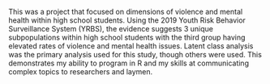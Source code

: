 This was a project that focused on dimensions of violence and mental health within high school students.
Using the 2019 Youth Risk Behavior Surveillance System (YRBS), the evidence suggests 3 unique subpopulations within high school students with the third group having elevated rates of violence and mental health issues. 
Latent class analysis was the primary analysis used for this study, though others were used.
This demonstrates my ability to program in R and my skills at communicating complex topics to researchers and laymen.
